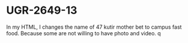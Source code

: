 # UGR-2649-13
In my HTML, I changes the name of 47 kutir mother bet to campus fast food. Because some are not willing to have photo and video.
q
